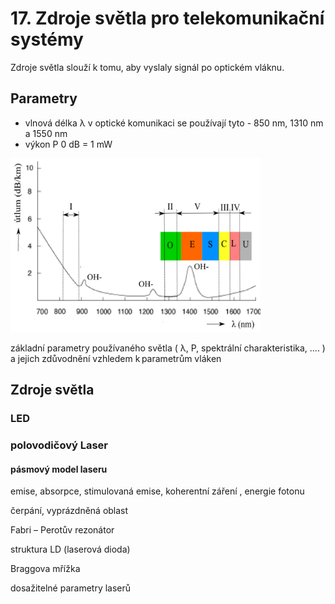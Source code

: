 # 17. Zdroje světla pro telekomunikační systémy

Zdroje světla slouží k tomu, aby vyslaly signál po optickém vláknu.

## Parametry
- vlnová délka λ v optické komunikaci se používají tyto - 850 nm, 1310 nm a 1550 nm
- výkon P  0 dB = 1 mW

<img src="picture/spektrum_skla.png" alt="drawing" width="400"/><br>




základní parametry používaného světla ( λ, P, spektrální charakteristika, .... ) a jejich zdůvodnění vzhledem k parametrům vláken 

## Zdroje světla
### LED 

### polovodičový Laser 

#### pásmový model laseru



emise, absorpce, stimulovaná emise, koherentní záření , energie fotonu 

čerpání, vyprázdněná oblast 

Fabri – Perotův rezonátor 

struktura LD (laserová dioda) 

Braggova mřížka 

dosažitelné parametry laserů 
